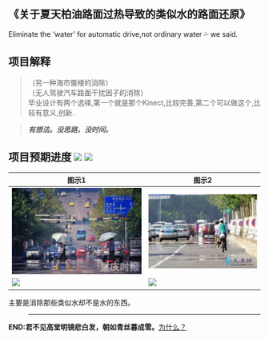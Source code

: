 ## 《关于夏天柏油路面过热导致的类似水的路面还原》
Eliminate the ‘water’ for automatic drive,not ordinary water 💦 we said.   
## 项目解释
>（另一种海市蜃楼的消除）  
>（无人驾驶汽车路面干扰因子的消除）  
  毕业设计有两个选择,第一个就是那个Kinect,比较完善,第二个可以做这个,比较有意义,创新.  

>_**有想法。没思路，没时间。**_   
## 项目预期进度 ![](https://img.shields.io/badge/status-TODO-lightgrey.svg) ![](https://img.shields.io/badge/process-%20%20%20%20%20%20%20%20%20%200%25%20%20%20%20%20%20%20%20%20%20-brightgreen.svg)

| 图示1                                                              | 图示2                                                              |
| ------------------------------------------------------------------ | ------------------------------------------------------------------|
| ![](https://github.com/wfnian/-/blob/master/sundry/2.jpg?raw=true) | ![](https://github.com/wfnian/-/blob/master/sundry/1.jpg?raw=true)|
|![](https://github.com/wfnian/Eliminate_the_water/blob/master/sundry/4.jpg?raw=true)|![](https://github.com/wfnian/Eliminate_the_water/blob/master/sundry/3.jpg?raw=true)|

主要是消除那些类似水却不是水的东西。

> ---

**END:君不见高堂明镜悲白发，朝如青丝暮成雪。**[为什么？](https://github.com/wfnian/learn_git/blob/master/utils.md)

